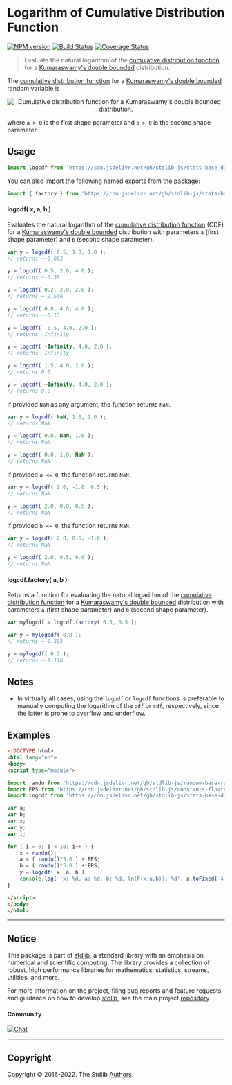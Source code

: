 <!--

@license Apache-2.0

Copyright (c) 2018 The Stdlib Authors.

Licensed under the Apache License, Version 2.0 (the "License");
you may not use this file except in compliance with the License.
You may obtain a copy of the License at

   http://www.apache.org/licenses/LICENSE-2.0

Unless required by applicable law or agreed to in writing, software
distributed under the License is distributed on an "AS IS" BASIS,
WITHOUT WARRANTIES OR CONDITIONS OF ANY KIND, either express or implied.
See the License for the specific language governing permissions and
limitations under the License.

-->

# Logarithm of Cumulative Distribution Function

[![NPM version][npm-image]][npm-url] [![Build Status][test-image]][test-url] [![Coverage Status][coverage-image]][coverage-url] <!-- [![dependencies][dependencies-image]][dependencies-url] -->

> Evaluate the natural logarithm of the [cumulative distribution function][cdf] for a [Kumaraswamy's double bounded][kumaraswamy-distribution] distribution.

<section class="intro">

The [cumulative distribution function][cdf] for a [Kumaraswamy's double bounded][kumaraswamy-distribution] random variable is

<!-- <equation class="equation" label="eq:kumaraswamy_cdf" align="center" raw="F(x;a,b) = 1-(1-x^{a})^{b}" alt="Cumulative distribution function for a Kumaraswamy's double bounded distribution."> -->

<div class="equation" align="center" data-raw-text="F(x;a,b) = 1-(1-x^{a})^{b}" data-equation="eq:kumaraswamy_cdf">
    <img src="https://cdn.jsdelivr.net/gh/stdlib-js/stdlib@51534079fef45e990850102147e8945fb023d1d0/lib/node_modules/@stdlib/stats/base/dists/kumaraswamy/logcdf/docs/img/equation_kumaraswamy_cdf.svg" alt="Cumulative distribution function for a Kumaraswamy's double bounded distribution.">
    <br>
</div>

<!-- </equation> -->

where `a > 0` is the first shape parameter and `b > 0` is the second shape parameter.

</section>

<!-- /.intro -->



<section class="usage">

## Usage

```javascript
import logcdf from 'https://cdn.jsdelivr.net/gh/stdlib-js/stats-base-dists-kumaraswamy-logcdf@esm/index.mjs';
```

You can also import the following named exports from the package:

```javascript
import { factory } from 'https://cdn.jsdelivr.net/gh/stdlib-js/stats-base-dists-kumaraswamy-logcdf@esm/index.mjs';
```

#### logcdf( x, a, b )

Evaluates the natural logarithm of the [cumulative distribution function][cdf] (CDF) for a [Kumaraswamy's double bounded][kumaraswamy-distribution] distribution with parameters `a` (first shape parameter) and `b` (second shape parameter).

```javascript
var y = logcdf( 0.5, 1.0, 1.0 );
// returns ~-0.693

y = logcdf( 0.5, 2.0, 4.0 );
// returns ~-0.38

y = logcdf( 0.2, 2.0, 2.0 );
// returns ~-2.546

y = logcdf( 0.8, 4.0, 4.0 );
// returns ~-0.13

y = logcdf( -0.5, 4.0, 2.0 );
// returns -Infinity

y = logcdf( -Infinity, 4.0, 2.0 );
// returns -Infinity

y = logcdf( 1.5, 4.0, 2.0 );
// returns 0.0

y = logcdf( +Infinity, 4.0, 2.0 );
// returns 0.0
```

If provided `NaN` as any argument, the function returns `NaN`.

```javascript
var y = logcdf( NaN, 1.0, 1.0 );
// returns NaN

y = logcdf( 0.0, NaN, 1.0 );
// returns NaN

y = logcdf( 0.0, 1.0, NaN );
// returns NaN
```

If provided `a <= 0`, the function returns `NaN`.

```javascript
var y = logcdf( 2.0, -1.0, 0.5 );
// returns NaN

y = logcdf( 2.0, 0.0, 0.5 );
// returns NaN
```

If provided `b <= 0`, the function returns `NaN`.

```javascript
var y = logcdf( 2.0, 0.5, -1.0 );
// returns NaN

y = logcdf( 2.0, 0.5, 0.0 );
// returns NaN
```

#### logcdf.factory( a, b )

Returns a function for evaluating the natural logarithm of the [cumulative distribution function][cdf] for a [Kumaraswamy's double bounded][kumaraswamy-distribution] distribution with parameters `a` (first shape parameter) and `b` (second shape parameter).

```javascript
var mylogcdf = logcdf.factory( 0.5, 0.5 );

var y = mylogcdf( 0.8 );
// returns ~-0.393

y = mylogcdf( 0.3 );
// returns ~-1.116
```

</section>

<!-- /.usage -->

<section class="notes">

## Notes

-   In virtually all cases, using the `logpdf` or `logcdf` functions is preferable to manually computing the logarithm of the `pdf` or `cdf`, respectively, since the latter is prone to overflow and underflow.

</section>

<!-- /.notes -->

<section class="examples">

## Examples

<!-- eslint no-undef: "error" -->

```html
<!DOCTYPE html>
<html lang="en">
<body>
<script type="module">

import randu from 'https://cdn.jsdelivr.net/gh/stdlib-js/random-base-randu@esm/index.mjs';
import EPS from 'https://cdn.jsdelivr.net/gh/stdlib-js/constants-float64-eps@esm/index.mjs';
import logcdf from 'https://cdn.jsdelivr.net/gh/stdlib-js/stats-base-dists-kumaraswamy-logcdf@esm/index.mjs';

var a;
var b;
var x;
var y;
var i;

for ( i = 0; i < 10; i++ ) {
    x = randu();
    a = ( randu()*5.0 ) + EPS;
    b = ( randu()*5.0 ) + EPS;
    y = logcdf( x, a, b );
    console.log( 'x: %d, a: %d, b: %d, ln(F(x;a,b)): %d', x.toFixed( 4 ), a.toFixed( 4 ), b.toFixed( 4 ), y.toFixed( 4 ) );
}

</script>
</body>
</html>
```

</section>

<!-- /.examples -->

<!-- Section for related `stdlib` packages. Do not manually edit this section, as it is automatically populated. -->

<section class="related">

</section>

<!-- /.related -->

<!-- Section for all links. Make sure to keep an empty line after the `section` element and another before the `/section` close. -->


<section class="main-repo" >

* * *

## Notice

This package is part of [stdlib][stdlib], a standard library with an emphasis on numerical and scientific computing. The library provides a collection of robust, high performance libraries for mathematics, statistics, streams, utilities, and more.

For more information on the project, filing bug reports and feature requests, and guidance on how to develop [stdlib][stdlib], see the main project [repository][stdlib].

#### Community

[![Chat][chat-image]][chat-url]

---

## Copyright

Copyright &copy; 2016-2022. The Stdlib [Authors][stdlib-authors].

</section>

<!-- /.stdlib -->

<!-- Section for all links. Make sure to keep an empty line after the `section` element and another before the `/section` close. -->

<section class="links">

[npm-image]: http://img.shields.io/npm/v/@stdlib/stats-base-dists-kumaraswamy-logcdf.svg
[npm-url]: https://npmjs.org/package/@stdlib/stats-base-dists-kumaraswamy-logcdf

[test-image]: https://github.com/stdlib-js/stats-base-dists-kumaraswamy-logcdf/actions/workflows/test.yml/badge.svg?branch=main
[test-url]: https://github.com/stdlib-js/stats-base-dists-kumaraswamy-logcdf/actions/workflows/test.yml?query=branch:main

[coverage-image]: https://img.shields.io/codecov/c/github/stdlib-js/stats-base-dists-kumaraswamy-logcdf/main.svg
[coverage-url]: https://codecov.io/github/stdlib-js/stats-base-dists-kumaraswamy-logcdf?branch=main

<!--

[dependencies-image]: https://img.shields.io/david/stdlib-js/stats-base-dists-kumaraswamy-logcdf.svg
[dependencies-url]: https://david-dm.org/stdlib-js/stats-base-dists-kumaraswamy-logcdf/main

-->

[chat-image]: https://img.shields.io/gitter/room/stdlib-js/stdlib.svg
[chat-url]: https://gitter.im/stdlib-js/stdlib/

[stdlib]: https://github.com/stdlib-js/stdlib

[stdlib-authors]: https://github.com/stdlib-js/stdlib/graphs/contributors

[umd]: https://github.com/umdjs/umd
[es-module]: https://developer.mozilla.org/en-US/docs/Web/JavaScript/Guide/Modules

[deno-url]: https://github.com/stdlib-js/stats-base-dists-kumaraswamy-logcdf/tree/deno
[umd-url]: https://github.com/stdlib-js/stats-base-dists-kumaraswamy-logcdf/tree/umd
[esm-url]: https://github.com/stdlib-js/stats-base-dists-kumaraswamy-logcdf/tree/esm
[branches-url]: https://github.com/stdlib-js/stats-base-dists-kumaraswamy-logcdf/blob/main/branches.md

[kumaraswamy-distribution]: https://en.wikipedia.org/wiki/Kumaraswamy_distribution

[cdf]: https://en.wikipedia.org/wiki/Cumulative_distribution_function

</section>

<!-- /.links -->
